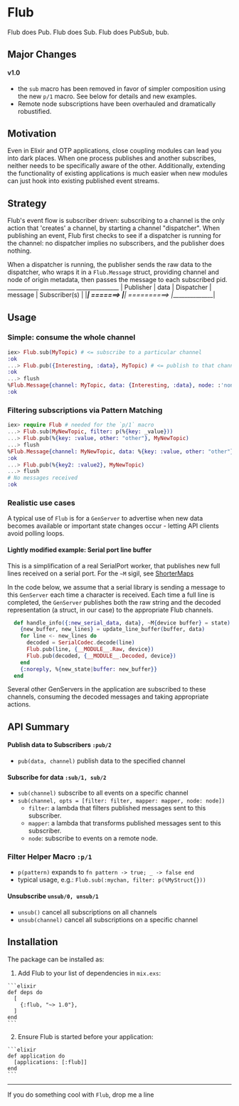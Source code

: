 # Flub

Flub does Pub. Flub does Sub. Flub does PubSub, bub.

## Major Changes

#### v1.0

 - the `sub` macro has been removed in favor of simpler composition using the
new `p/1` macro. See below for details and new examples.
 - Remote node subscriptions have been overhauled and dramatically robustified.

## Motivation

Even in Elixir and OTP applications, close coupling modules can lead you into
dark places.  When one process publishes and another subscribes, neither needs
to be specifically aware of the other.  Additionally, extending the
functionality of existing applications is much easier when new modules can just
hook into existing published event streams.

## Strategy

Flub's event flow is subscriber driven:  subscribing to a channel is the only
action that 'creates' a channel, by starting a channel "dispatcher".  When
publishing an event, Flub first checks to see if a dispatcher is running for the
channel: no dispatcher implies no subscribers, and the publisher does nothing.

When a dispatcher is running, the publisher sends the raw data to the dispatcher,
who wraps it in a `Flub.Message` struct, providing channel and node of origin
metadata, then passes the message to each subscribed pid.
      ___________              ____________                 _______________
     | Publisher |    data    | Dispatcher |    message    | Subscriber(s) |
     |___________|  =======>  |____________|  ==========>  |_______________|


## Usage

### Simple: consume the whole channel

```elixir
iex> Flub.sub(MyTopic) # <= subscribe to a particular channel
:ok
...> Flub.pub({Interesting, :data}, MyTopic) # <= publish to that channel
:ok
...> flush
%Flub.Message{channel: MyTopic, data: {Interesting, :data}, node: :'nonode@nohost'}
:ok
```

### Filtering subscriptions via Pattern Matching

```elixir
iex> require Flub # needed for the `p/1` macro
...> Flub.sub(MyNewTopic, filter: p(%{key: _value}))  
...> Flub.pub(%{key: :value, other: "other"}, MyNewTopic)
...> flush
%Flub.Message{channel: MyNewTopic, data: %{key: :value, other: "other"}, node: :'nonode@nohost'}
:ok
...> Flub.pub(%{key2: :value2}, MyNewTopic)
...> flush
# No messages received
:ok
```

### Realistic use cases

A typical use of `Flub` is for a `GenServer` to advertise when new data becomes
available or important state changes occur - letting API clients avoid polling
loops.

#### Lightly modified example: Serial port line buffer

This is a simplification of a real SerialPort worker, that publishes new
full lines received on a serial port.  For the `~M` sigil, see [ShorterMaps](https://github.com/meyercm/shorter_maps)

In the code below, we assume that a serial library is sending a message to
this `GenServer` each time a character is received. Each time a full line is
completed, the `GenServer` publishes both the raw string and the decoded
representation (a struct, in our case) to the appropriate Flub channels.  

```elixir
  def handle_info({:new_serial_data, data}, ~M{device buffer} = state) do
    {new_buffer, new_lines} = update_line_buffer(buffer, data)
    for line <- new_lines do
      decoded = SerialCodec.decode(line)
      Flub.pub(line, {__MODULE__.Raw, device})
      Flub.pub(decoded, {__MODULE__.Decoded, device})
    end
    {:noreply, %{new_state|buffer: new_buffer}}
  end
```

Several other GenServers in the application are subscribed to these channels,
consuming the decoded messages and taking appropriate actions.

## API Summary

#### Publish data to Subscribers `:pub/2`

- `pub(data, channel)` publish data to the specified channel

#### Subscribe for data `:sub/1, sub/2`

- `sub(channel)` subscribe to all events on a specific channel
- `sub(channel, opts = [filter: filter, mapper: mapper, node: node])`
  - `filter`: a lambda that filters published messages sent to this subscriber.
  - `mapper`: a lambda that transforms published messages sent to this subscriber.
  - `node`: subscribe to events on a remote node.

### Filter Helper Macro `:p/1`

- `p(pattern)` expands to `fn pattern -> true; _ -> false end`
- typical usage, e.g.: `Flub.sub(:mychan, filter: p(%MyStruct{}))`

#### Unsubscribe `unsub/0, unsub/1`

- `unsub()` cancel all subscriptions on all channels
- `unsub(channel)` cancel all subscriptions on a specific channel

## Installation

The package can be installed as:

  1. Add Flub to your list of dependencies in `mix.exs`:

    ```elixir
    def deps do
      [
        {:flub, "~> 1.0"},
      ]
    end
    ```

  2. Ensure Flub is started before your application:

    ```elixir
    def application do
      [applications: [:flub]]
    end
    ```

-----

If you do something cool with `Flub`, drop me a line
